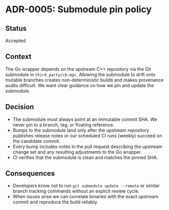 # ADR-0005: Submodule pin policy

## Status

Accepted

## Context

The Go wrapper depends on the upstream C++ repository via the Git submodule in
`third_party/cb-mpc`. Allowing the submodule to drift onto mutable branches
creates non-deterministic builds and makes provenance audits difficult. We want
clear guidance on how we pin and update the submodule.

## Decision

- The submodule must always point at an immutable commit SHA. We never pin to a
  branch, tag, or floating reference.
- Bumps to the submodule land only after the upstream repository publishes
  release notes or our scheduled CI runs (weekly) succeed on the candidate
  commit.
- Every bump includes notes in the pull request describing the upstream change
  set and any resulting adjustments to the Go wrapper.
- CI verifies that the submodule is clean and matches the pinned SHA.

## Consequences

- Developers know not to run `git submodule update --remote` or similar branch
  tracking commands without an explicit review cycle.
- When issues arise we can correlate binaries with the exact upstream commit and
  reproduce the build reliably.
